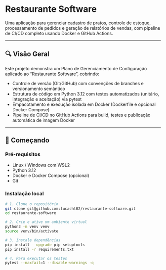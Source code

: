 # Restaurante Software

Uma aplicação para gerenciar cadastro de pratos, controle de estoque, processamento de pedidos e geração de relatórios de vendas, com pipeline de CI/CD completo usando Docker e GitHub Actions.

---

## 🔍 Visão Geral

Este projeto demonstra um Plano de Gerenciamento de Configuração aplicado ao “Restaurante Software”, cobrindo:

- Controle de versão (Git/GitHub) com convenções de branches e versionamento semântico  
- Estrutura de código em Python 3.12 com testes automatizados (unitário, integração e aceitação) via pytest  
- Empacotamento e execução isolada em Docker (Dockerfile e opcional Docker Compose)  
- Pipeline de CI/CD no GitHub Actions para build, testes e publicação automática de imagem Docker  

---

## 🚀 Começando

### Pré-requisitos

- Linux / Windows com WSL2  
- Python 3.12  
- Docker e Docker Compose (opcional)  
- Git  

### Instalação local

```bash
# 1. Clone o repositório
git clone git@github.com:lucasht02/restaurante-software.git
cd restaurante-software

# 2. Crie e ative um ambiente virtual
python3 -m venv venv
source venv/bin/activate

# 3. Instale dependências
pip install --upgrade pip setuptools
pip install -r requirements.txt

# 4. Para executar os testes
pytest --maxfail=1 --disable-warnings -q
